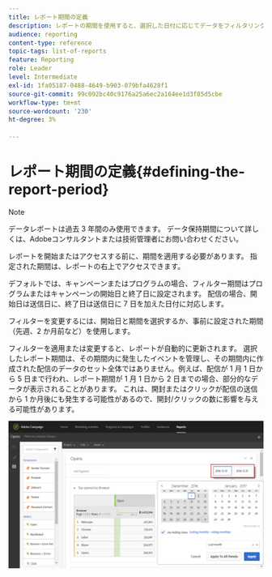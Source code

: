 ```yaml
---
title: レポート期間の定義
description: レポートの期間を使用すると、選択した日付に応じてデータをフィルタリングできます。
audience: reporting
content-type: reference
topic-tags: list-of-reports
feature: Reporting
role: Leader
level: Intermediate
exl-id: 1fa05187-0488-4649-b903-079bfa4628f1
source-git-commit: 99c092bc40c9176a25a6ec2a164ee1d3f85d5cbe
workflow-type: tm+mt
source-wordcount: '230'
ht-degree: 3%

---
```


# レポート期間の定義{#defining-the-report-period}

>[!NOTE]
>
>データレポートは過去 3 年間のみ使用できます。 データ保持期間について詳しくは、Adobeコンサルタントまたは技術管理者にお問い合わせください。

レポートを開始またはアクセスする前に、期間を適用する必要があります。 指定された期間は、レポートの右上でアクセスできます。

デフォルトでは、キャンペーンまたはプログラムの場合、フィルター期間はプログラムまたはキャンペーンの開始日と終了日に設定されます。 配信の場合、開始日は送信日に、終了日は送信日に 7 日を加えた日付に対応します。

フィルターを変更するには、開始日と期間を選択するか、事前に設定された期間（先週、2 か月前など）を使用します。

フィルターを適用または変更すると、レポートが自動的に更新されます。 選択したレポート期間は、その期間内に発生したイベントを管理し、その期間内に作成された配信のデータのセット全体ではありません。例えば、配信が 1 月 1 日から 5 日まで行われ、レポート期間が 1 月 1 日から 2 日までの場合、部分的なデータが表示されることがあります。 これは、開封またはクリックが配信の送信から 1 か月後にも発生する可能性があるので、開封/クリックの数に影響を与える可能性があります。

![](assets/campaign_reports_5.png)
